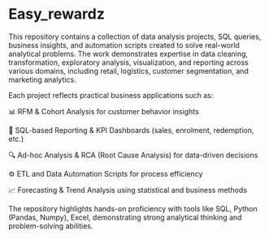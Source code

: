 # Easy_rewardz
This repository contains a collection of data analysis projects, SQL queries, business insights, and automation scripts created to solve real-world analytical problems. The work demonstrates expertise in data cleaning, transformation, exploratory analysis, visualization, and reporting across various domains, including retail, logistics, customer segmentation, and marketing analytics.

Each project reflects practical business applications such as:

📊 RFM & Cohort Analysis for customer behavior insights

🧾 SQL-based Reporting & KPI Dashboards (sales, enrolment, redemption, etc.)

🔍 Ad-hoc Analysis & RCA (Root Cause Analysis) for data-driven decisions

⚙️ ETL and Data Automation Scripts for process efficiency

📈 Forecasting & Trend Analysis using statistical and business methods

The repository highlights hands-on proficiency with tools like SQL, Python (Pandas, Numpy), Excel, demonstrating strong analytical thinking and problem-solving abilities.
